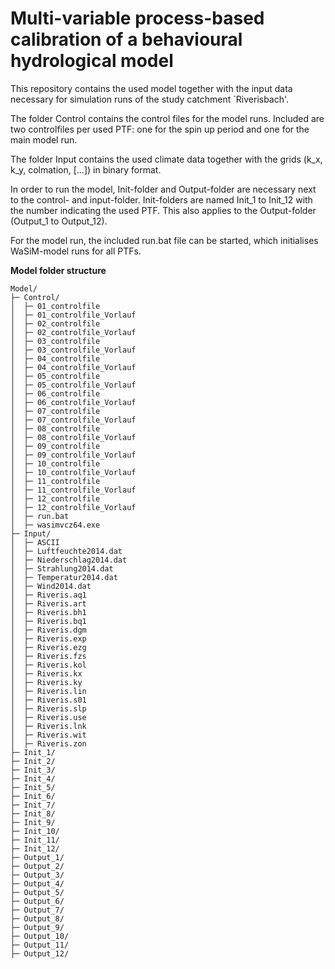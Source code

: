 # Multi-variable process-based calibration of a behavioural hydrological model

This repository contains the used model together with the input data necessary for simulation runs of the study catchment `Riverisbach'.

The folder Control contains the control files for the model runs. Included are two controlfiles per used PTF: one for the spin up period and one for the main model run.

The folder Input contains the used climate data together with the grids (k_x, k_y, colmation, [...]) in binary format.

In order to run the model, Init-folder and Output-folder are necessary next to the control- and input-folder. Init-folders are named Init_1 to Init_12 with the number indicating the used PTF. This also applies to the Output-folder (Output_1 to Output_12).

For the model run, the included run.bat file can be started, which initialises WaSiM-model runs for all PTFs.

**Model folder structure**

```
Model/
├─ Control/
│  ├─ 01_controlfile
│  ├─ 01_controlfile_Vorlauf
│  ├─ 02_controlfile
│  ├─ 02_controlfile_Vorlauf
│  ├─ 03_controlfile
│  ├─ 03_controlfile_Vorlauf
│  ├─ 04_controlfile
│  ├─ 04_controlfile_Vorlauf
│  ├─ 05_controlfile
│  ├─ 05_controlfile_Vorlauf
│  ├─ 06_controlfile
│  ├─ 06_controlfile_Vorlauf
│  ├─ 07_controlfile
│  ├─ 07_controlfile_Vorlauf
│  ├─ 08_controlfile
│  ├─ 08_controlfile_Vorlauf
│  ├─ 09_controlfile
│  ├─ 09_controlfile_Vorlauf
│  ├─ 10_controlfile
│  ├─ 10_controlfile_Vorlauf
│  ├─ 11_controlfile
│  ├─ 11_controlfile_Vorlauf
│  ├─ 12_controlfile
│  ├─ 12_controlfile_Vorlauf
│  ├─ run.bat
│  ├─ wasimvcz64.exe
├─ Input/
│  ├─ ASCII
│  ├─ Luftfeuchte2014.dat
│  ├─ Niederschlag2014.dat
│  ├─ Strahlung2014.dat
│  ├─ Temperatur2014.dat
│  ├─ Wind2014.dat
│  ├─ Riveris.aq1
│  ├─ Riveris.art
│  ├─ Riveris.bh1
│  ├─ Riveris.bq1
│  ├─ Riveris.dgm
│  ├─ Riveris.exp
│  ├─ Riveris.ezg
│  ├─ Riveris.fzs
│  ├─ Riveris.kol
│  ├─ Riveris.kx
│  ├─ Riveris.ky
│  ├─ Riveris.lin
│  ├─ Riveris.s01
│  ├─ Riveris.slp
│  ├─ Riveris.use
│  ├─ Riveris.lnk
│  ├─ Riveris.wit
│  ├─ Riveris.zon
├─ Init_1/
├─ Init_2/
├─ Init_3/
├─ Init_4/
├─ Init_5/
├─ Init_6/
├─ Init_7/
├─ Init_8/
├─ Init_9/
├─ Init_10/
├─ Init_11/
├─ Init_12/
├─ Output_1/
├─ Output_2/
├─ Output_3/
├─ Output_4/
├─ Output_5/
├─ Output_6/
├─ Output_7/
├─ Output_8/
├─ Output_9/
├─ Output_10/
├─ Output_11/
├─ Output_12/

```


